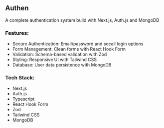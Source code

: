 ## Authen

A complete authentication system build with Next.js, Auth.js and MongoDB

### Features:

- Secure Authentication: Email/password and socail login options
- Form Management: Clean forms with React Hook Form
- Validation: Schema-based validation with Zod
- Styling: Responsive UI with Tailwind CSS
- Database: User data persistence with MongoDB

### Tech Stack:

- Next.js
- Auth.js
- Typescript
- React Hook Form
- Zod
- Tailwind CSS
- MongoDB
